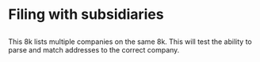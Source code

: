 # Filing with subsidiaries

##

This 8k lists multiple companies on the same 8k. This will test the ability to parse and match addresses to the correct company.